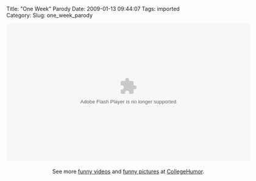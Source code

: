 Title: "One Week" Parody
Date: 2009-01-13 09:44:07
Tags: imported
Category: 
Slug: one_week_parody

<object type="application/x-shockwave-flash" data="http://www.collegehumor.com/moogaloop/moogaloop.swf?clip_id=1895871&fullscreen=1" width="640" height="360" ><param name="allowfullscreen" value="true"/><param name="wmode" value="transparent"/><param name="AllowScriptAccess" value="true"/><param name="movie" quality="best" value="http://www.collegehumor.com/moogaloop/moogaloop.swf?clip_id=1895871&fullscreen=1"/><embed src="http://www.collegehumor.com/moogaloop/moogaloop.swf?clip_id=1895871&fullscreen=1" type="application/x-shockwave-flash" wmode="transparent"  width="640" height="360"  allowScriptAccess="always"></embed></object><div style="padding:5px 0; text-align:center; width:640px;">See more <a href="http://www.collegehumor.com/videos">funny videos</a> and <a href="http://www.collegehumor.com/pictures">funny pictures</a> at <a href="http://www.collegehumor.com/">CollegeHumor</a>.</div>
